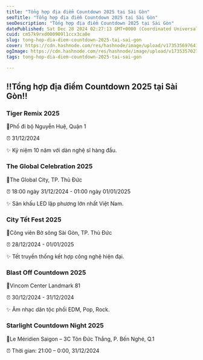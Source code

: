 ```yaml
---
title: "Tổng hợp địa điểm Countdown 2025 tại Sài Gòn"
seoTitle: "Tổng hợp địa điểm Countdown 2025 tại Sài Gòn"
seoDescription: "Tổng hợp địa điểm Countdown 2025 tại Sài Gòn"
datePublished: Sat Dec 28 2024 02:27:13 GMT+0000 (Coordinated Universal Time)
cuid: cm57k9rxd000909l1ccx3ca0e
slug: tong-hop-dia-diem-countdown-2025-tai-sai-gon
cover: https://cdn.hashnode.com/res/hashnode/image/upload/v1735356976414/6c66428f-0ce0-4c09-be4a-5bcf1a2216d7.webp
ogImage: https://cdn.hashnode.com/res/hashnode/image/upload/v1735357027221/88b3a1c5-d424-4aa5-8f7e-84313269e05f.webp
tags: tong-hop-dia-diem-countdown-2025-tai-sai-gon

---
```


## ‼️Tổng hợp địa điểm Countdown 2025 tại Sài Gòn‼️

### **Tiger Remix 2025**

📍Phố đi bộ Nguyễn Huệ, Quận 1

⏰ 31/12/2024

✨ Kỷ niệm 10 năm với dàn nghệ sĩ hàng đầu.

### **The Global Celebration 2025**

📍The Global City, TP. Thủ Đức

⏰ 18:00 ngày 31/12/2024 - 01:00 ngày 01/01/2025

✨ Sân khấu LED lập phương lớn nhất Việt Nam.

### **City Tết Fest 2025**

📍Công viên Bờ sông Sài Gòn, TP. Thủ Đức

⏰ 28/12/2024 - 01/01/2025

✨ Tết truyền thống kết hợp công nghệ hiện đại.

### **Blast Off Countdown 2025**

📍Vincom Center Landmark 81

⏰ 30/12/2024 - 31/12/2024

✨ Âm nhạc dân tộc phối EDM, Pop, Rock.

### **Starlight Countdown Night 2025**

📍Le Méridien Saigon – 3C Tôn Đức Thắng, P. Bến Nghé, Q.1

⏰ Thời gian: 21:00 – 0:00, 31/12/2024